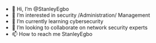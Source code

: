- 👋 Hi, I’m @StanleyEgbo
- 👀 I’m interested in security /Administration/ Management
- 🌱 I’m currently learning cybersecurity
- 💞️ I’m looking to collaborate on network security experts
- 📫 How to reach me StanleyEgbo

<!---
StanleyEgbo/StanleyEgbo is a ✨ special ✨ repository because its `README.md` (this file) appears on your GitHub profile.
You can click the Preview link to take a look at your changes.
--->
